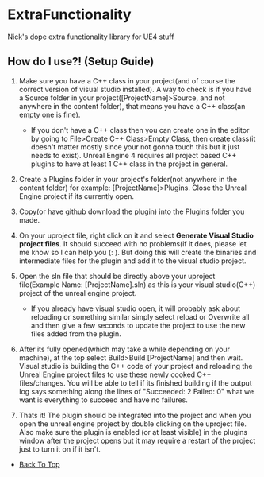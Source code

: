 # ExtraFunctionality
Nick's dope extra functionality library for UE4 stuff

## How do I use?! (Setup Guide)

1. Make sure you have a C++ class in your project(and of course the correct version of visual studio installed). A way to check is if you have a Source folder in your project([ProjectName]>Source, and not anywhere in the content folder), that means you have a C++ class(an empty one is fine). 
   - If you don't have a C++ class then you can create one in the editor by going to File>Create C++ Class>Empty Class, then create class(it doesn't matter mostly since your not gonna touch this but it just needs to exist). Unreal Engine 4 requires all project based C++ plugins to have at least 1 C++ class in the project in general.

2. Create a Plugins folder in your project's folder(not anywhere in the content folder) for example: [ProjectName]>Plugins. Close the Unreal Engine project if its currently open.

3. Copy(or have github download the plugin) into the Plugins folder you made.

4. On your uproject file, right click on it and select **Generate Visual Studio project files**. It should succeed with no problems(if it does, please let me know so I can help you (: ). But doing this will create the binaries and intermediate files for the plugin and add it to the visual studio project.

5. Open the sln file that should be directly above your uproject file(Example Name: [ProjectName].sln) as this is your visual studio(C++) project of the unreal engine project.
   - If you already have visual studio open, it will probably ask about reloading or something similar simply select reload or Overwrite all and then give a few seconds to update the project to use the new files added from the plugin.

6. After its fully opened(which may take a while depending on your machine), at the top select Build>Build [ProjectName] and then wait. Visual studio is building the C++ code of your project and reloading the Unreal Engine project files to use these newly cooked C++ files/changes. You will be able to tell if its finished building if the output log says something along the lines of "Succeeded: 2 Failed: 0" what we want is everything to succeed and have no failures.

7. Thats it! The plugin should be integrated into the project and when you open the unreal engine project by double clicking on the uproject file. Also make sure the plugin is enabled (or at least visible) in the plugins window after the project opens but it may require a restart of the project just to turn it on if it isn't.

- [Back To Top](https://github.com/Oldsiren/ExtraFunctionality#ExtraFunctionality)
